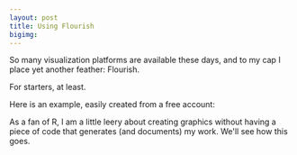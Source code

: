 ```yaml
---
layout: post
title: Using Flourish
bigimg: 
---
```


So many visualization platforms are available these days, and to my cap I place yet another feather: Flourish. 

For starters, at least.

Here is an example, easily created from a free account:

<div class="flourish-embed flourish-chart" data-src="visualisation/4129670"><script src="https://public.flourish.studio/resources/embed.js"></script></div>

As a fan of R, I am a little leery about creating graphics without having a piece of code that generates (and documents) my work. We'll see how this goes.
